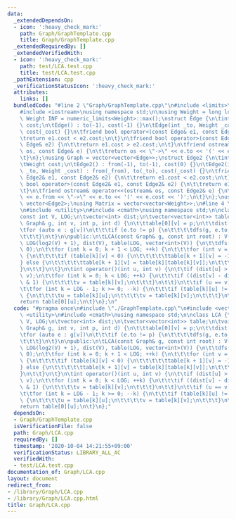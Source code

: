 ```yaml
---
data:
  _extendedDependsOn:
  - icon: ':heavy_check_mark:'
    path: Graph/GraphTemplate.cpp
    title: Graph/GraphTemplate.cpp
  _extendedRequiredBy: []
  _extendedVerifiedWith:
  - icon: ':heavy_check_mark:'
    path: test/LCA.test.cpp
    title: test/LCA.test.cpp
  _pathExtension: cpp
  _verificationStatusIcon: ':heavy_check_mark:'
  attributes:
    links: []
  bundledCode: "#line 2 \"Graph/GraphTemplate.cpp\"\n#include <limits>\n#include <vector>\n\
    #include <iostream>\nusing namespace std;\n\nusing Weight = long long;\nconstexpr\
    \ Weight INF = numeric_limits<Weight>::max();\nstruct Edge {\n\tint to;\n\tWeight\
    \ cost;\n\tEdge() : to(-1), cost(-1) {}\n\tEdge(int _to, Weight _cost = 1) : to(_to),\
    \ cost(_cost) {}\n\tfriend bool operator<(const Edge& e1, const Edge& e2) {\n\t\
    \treturn e1.cost < e2.cost;\n\t}\n\tfriend bool operator>(const Edge& e1, const\
    \ Edge& e2) {\n\t\treturn e1.cost > e2.cost;\n\t}\n\tfriend ostream& operator<<(ostream&\
    \ os, const Edge& e) {\n\t\treturn os << \"->\" << e.to << '(' << e.cost << ')';\n\
    \t}\n};\nusing Graph = vector<vector<Edge>>;\nstruct Edge2 {\n\tint from, to;\n\
    \tWeight cost;\n\tEdge2() : from(-1), to(-1), cost(0) {}\n\tEdge2(int _from, int\
    \ _to, Weight _cost) : from(_from), to(_to), cost(_cost) {}\n\tfriend bool operator<(const\
    \ Edge2& e1, const Edge2& e2) {\n\t\treturn e1.cost < e2.cost;\n\t}\n\tfriend\
    \ bool operator>(const Edge2& e1, const Edge2& e2) {\n\t\treturn e1.cost > e2.cost;\n\
    \t}\n\tfriend ostream& operator<<(ostream& os, const Edge2& e) {\n\t\treturn os\
    \ << e.from << \"->\" << e.to << '(' << e.cost << ')';\n\t}\n};\nusing Edges =\
    \ vector<Edge2>;\nusing Matrix = vector<vector<Weight>>;\n#line 4 \"Graph/LCA.cpp\"\
    \n#include <utility>\n#include <cmath>\nusing namespace std;\n\nclass LCA {\n\t\
    const int V, LOG;\n\tvector<int> dist;\n\tvector<vector<int>> table;\n\tvoid dfs(const\
    \ Graph& g, int v, int p, int d) {\n\t\ttable[0][v] = p;\n\t\tdist[v] = d;\n\t\
    \tfor (auto e : g[v])\n\t\t\tif (e.to != p) {\n\t\t\t\tdfs(g, e.to, v, d + 1);\n\
    \t\t\t}\n\t}\n\npublic:\n\tLCA(const Graph& g, const int root) : V(g.size()),\
    \ LOG(log2(V) + 1), dist(V), table(LOG, vector<int>(V)) {\n\t\tdfs(g, root, -1,\
    \ 0);\n\t\tfor (int k = 0; k + 1 < LOG; ++k) {\n\t\t\tfor (int v = 0; v < V; ++v)\
    \ {\n\t\t\t\tif (table[k][v] < 0) {\n\t\t\t\t\ttable[k + 1][v] = -1;\n\t\t\t\t\
    } else {\n\t\t\t\t\ttable[k + 1][v] = table[k][table[k][v]];\n\t\t\t\t}\n\t\t\t\
    }\n\t\t}\n\t}\n\tint operator()(int u, int v) {\n\t\tif (dist[u] > dist[v]) swap(u,\
    \ v);\n\t\tfor (int k = 0; k < LOG; ++k) {\n\t\t\tif ((dist[v] - dist[u]) >> k\
    \ & 1) {\n\t\t\t\tv = table[k][v];\n\t\t\t}\n\t\t}\n\t\tif (u == v) return u;\n\
    \t\tfor (int k = LOG - 1; k >= 0; --k) {\n\t\t\tif (table[k][u] != table[k][v])\
    \ {\n\t\t\t\tu = table[k][u];\n\t\t\t\tv = table[k][v];\n\t\t\t}\n\t\t}\n\t\t\
    return table[0][u];\n\t}\n};\n"
  code: "#pragma once\n#include \"./GraphTemplate.cpp\"\n#include <vector>\n#include\
    \ <utility>\n#include <cmath>\nusing namespace std;\n\nclass LCA {\n\tconst int\
    \ V, LOG;\n\tvector<int> dist;\n\tvector<vector<int>> table;\n\tvoid dfs(const\
    \ Graph& g, int v, int p, int d) {\n\t\ttable[0][v] = p;\n\t\tdist[v] = d;\n\t\
    \tfor (auto e : g[v])\n\t\t\tif (e.to != p) {\n\t\t\t\tdfs(g, e.to, v, d + 1);\n\
    \t\t\t}\n\t}\n\npublic:\n\tLCA(const Graph& g, const int root) : V(g.size()),\
    \ LOG(log2(V) + 1), dist(V), table(LOG, vector<int>(V)) {\n\t\tdfs(g, root, -1,\
    \ 0);\n\t\tfor (int k = 0; k + 1 < LOG; ++k) {\n\t\t\tfor (int v = 0; v < V; ++v)\
    \ {\n\t\t\t\tif (table[k][v] < 0) {\n\t\t\t\t\ttable[k + 1][v] = -1;\n\t\t\t\t\
    } else {\n\t\t\t\t\ttable[k + 1][v] = table[k][table[k][v]];\n\t\t\t\t}\n\t\t\t\
    }\n\t\t}\n\t}\n\tint operator()(int u, int v) {\n\t\tif (dist[u] > dist[v]) swap(u,\
    \ v);\n\t\tfor (int k = 0; k < LOG; ++k) {\n\t\t\tif ((dist[v] - dist[u]) >> k\
    \ & 1) {\n\t\t\t\tv = table[k][v];\n\t\t\t}\n\t\t}\n\t\tif (u == v) return u;\n\
    \t\tfor (int k = LOG - 1; k >= 0; --k) {\n\t\t\tif (table[k][u] != table[k][v])\
    \ {\n\t\t\t\tu = table[k][u];\n\t\t\t\tv = table[k][v];\n\t\t\t}\n\t\t}\n\t\t\
    return table[0][u];\n\t}\n};"
  dependsOn:
  - Graph/GraphTemplate.cpp
  isVerificationFile: false
  path: Graph/LCA.cpp
  requiredBy: []
  timestamp: '2020-10-04 14:21:55+09:00'
  verificationStatus: LIBRARY_ALL_AC
  verifiedWith:
  - test/LCA.test.cpp
documentation_of: Graph/LCA.cpp
layout: document
redirect_from:
- /library/Graph/LCA.cpp
- /library/Graph/LCA.cpp.html
title: Graph/LCA.cpp
---
```

